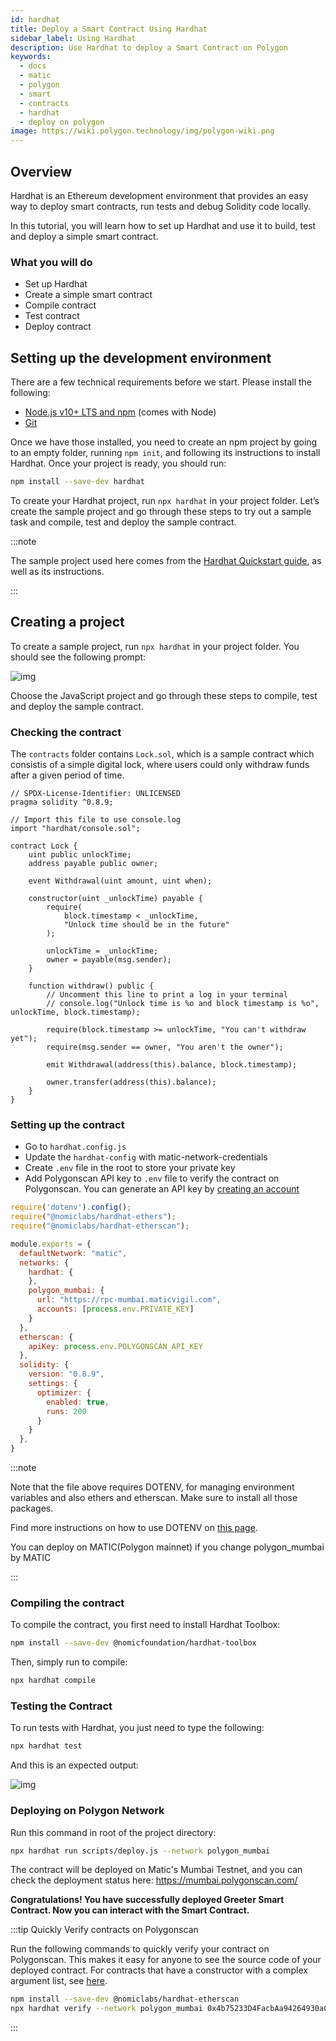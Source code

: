 ```yaml
---
id: hardhat
title: Deploy a Smart Contract Using Hardhat
sidebar_label: Using Hardhat
description: Use Hardhat to deploy a Smart Contract on Polygon
keywords:
  - docs
  - matic
  - polygon
  - smart
  - contracts
  - hardhat
  - deploy on polygon
image: https://wiki.polygon.technology/img/polygon-wiki.png
---
```


## Overview

Hardhat is an Ethereum development environment that provides an easy way to deploy smart contracts, run tests and debug Solidity code locally.

In this tutorial, you will learn how to set up Hardhat and use it to build, test and deploy a simple smart contract.

### What you will do

- Set up Hardhat
- Create a simple smart contract
- Compile contract
- Test contract
- Deploy contract

## Setting up the development environment

There are a few technical requirements before we start. Please install the following:

- [Node.js v10+ LTS and npm](https://nodejs.org/en/) (comes with Node)
- [Git](https://git-scm.com/)

Once we have those installed, you need to create an npm project by going to an empty folder, running `npm init`, and following its instructions to install Hardhat. Once your project is ready, you should run:

```bash
npm install --save-dev hardhat
```

To create your Hardhat project, run `npx hardhat` in your project folder.
Let’s create the sample project and go through these steps to try out a sample task and compile, test and deploy the sample contract.

:::note

The sample project used here comes from the [<ins>Hardhat Quickstart guide</ins>](https://hardhat.org/getting-started/#quick-start), as well as its instructions.

:::

## Creating a project

To create a sample project, run `npx hardhat` in your project folder. You should see the following prompt:

![img](/img/hardhat/quickstart.png)

Choose the JavaScript project and go through these steps to compile, test and deploy the sample contract. 

### Checking the contract

The `contracts` folder contains `Lock.sol`, which is a sample contract which consistis of a simple digital lock, where users could only withdraw funds after a given period of time.

```
// SPDX-License-Identifier: UNLICENSED
pragma solidity ^0.8.9;

// Import this file to use console.log
import "hardhat/console.sol";

contract Lock {
    uint public unlockTime;
    address payable public owner;

    event Withdrawal(uint amount, uint when);

    constructor(uint _unlockTime) payable {
        require(
            block.timestamp < _unlockTime,
            "Unlock time should be in the future"
        );

        unlockTime = _unlockTime;
        owner = payable(msg.sender);
    }

    function withdraw() public {
        // Uncomment this line to print a log in your terminal
        // console.log("Unlock time is %o and block timestamp is %o", unlockTime, block.timestamp);

        require(block.timestamp >= unlockTime, "You can't withdraw yet");
        require(msg.sender == owner, "You aren't the owner");

        emit Withdrawal(address(this).balance, block.timestamp);

        owner.transfer(address(this).balance);
    }
}
```

### Setting up the contract

- Go to `hardhat.config.js`
- Update the `hardhat-config` with matic-network-credentials
- Create `.env` file in the root to store your private key
- Add Polygonscan API key to `.env` file to verify the contract on Polygonscan. You can generate an API key by [creating an account](https://polygonscan.com/register)

```js
require('dotenv').config();
require("@nomiclabs/hardhat-ethers");
require("@nomiclabs/hardhat-etherscan");

module.exports = {
  defaultNetwork: "matic",
  networks: {
    hardhat: {
    },
    polygon_mumbai: {
      url: "https://rpc-mumbai.maticvigil.com",
      accounts: [process.env.PRIVATE_KEY]
    }
  },
  etherscan: {
    apiKey: process.env.POLYGONSCAN_API_KEY
  },
  solidity: {
    version: "0.8.9",
    settings: {
      optimizer: {
        enabled: true,
        runs: 200
      }
    }
  },
}
```

:::note

Note that the file above requires DOTENV, for managing environment variables and also ethers and etherscan. Make sure to install all those packages. 

Find more instructions on how to use DOTENV on [<ins>this page</ins>](https://www.npmjs.com/package/dotenv).

You can deploy on MATIC(Polygon mainnet) if you change polygon_mumbai by MATIC

:::

### Compiling the contract

To compile the contract, you first need to install Hardhat Toolbox:

```bash
npm install --save-dev @nomicfoundation/hardhat-toolbox
```

Then, simply run to compile:

```bash
npx hardhat compile
```

### Testing the Contract

To run tests with Hardhat, you just need to type the following:

```bash
npx hardhat test
```

And this is an expected output:

![img](/img/hardhat/test.png)

### Deploying on Polygon Network

Run this command in root of the project directory:

```bash
npx hardhat run scripts/deploy.js --network polygon_mumbai
```

The contract will be deployed on Matic's Mumbai Testnet, and you can check the deployment status here: https://mumbai.polygonscan.com/

**Congratulations! You have successfully deployed Greeter Smart Contract. Now you can interact with the Smart Contract.**

:::tip Quickly Verify contracts on Polygonscan

Run the following commands to quickly verify your contract on Polygonscan. This makes it easy for anyone to see the source code of your deployed contract. For contracts that have a constructor with a complex argument list, see [here](https://hardhat.org/plugins/nomiclabs-hardhat-etherscan.html).

```bash
npm install --save-dev @nomiclabs/hardhat-etherscan
npx hardhat verify --network polygon_mumbai 0x4b75233D4FacbAa94264930aC26f9983e50C11AF
```
:::
